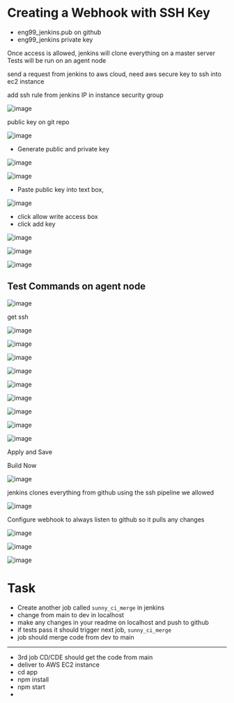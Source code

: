 
# Creating a Webhook with SSH Key

- eng99_jenkins.pub on github
- eng99_jenkins private key

Once access is allowed, jenkins will clone everything on a master server
Tests will be run on an agent node

send a request from jenkins to aws cloud, need aws secure key to ssh into ec2 instance

add ssh rule from jenkins IP in instance security group

![image](https://user-images.githubusercontent.com/14828358/145381694-d7874cc0-898e-4bdc-8f17-d510d7a19702.png)

public key on git repo

![image](https://user-images.githubusercontent.com/14828358/145386524-d8790539-af45-4ba9-b4df-e6cc54d4246d.png)

- Generate public and private key


![image](https://user-images.githubusercontent.com/14828358/145387297-70162a45-7849-40b0-9764-d4d197b28d9e.png)


![image](https://user-images.githubusercontent.com/14828358/145387218-905e9326-2195-4099-8696-ced4722653ea.png)

- Paste public key into text box, 

![image](https://user-images.githubusercontent.com/14828358/145388926-79b91786-2d0f-4e15-80b1-9d2ed7d36381.png)


- click allow write access box
- click add key



![image](https://user-images.githubusercontent.com/14828358/145387498-8c7df23d-2cbd-407e-9eaf-67c0dcc424c2.png)

![image](https://user-images.githubusercontent.com/14828358/145390483-fa2251b6-e1a6-4fcd-b08d-50fa8ad2e0db.png)

![image](https://user-images.githubusercontent.com/14828358/145390524-d0223c95-155f-4253-a38d-f09f24f1d202.png)


## Test Commands on agent node

![image](https://user-images.githubusercontent.com/14828358/145390765-66463f13-ab70-43db-8771-b9f961425779.png)

get ssh

![image](https://user-images.githubusercontent.com/14828358/145390912-119c8afe-00be-4262-b3cf-18b9364ced63.png)

![image](https://user-images.githubusercontent.com/14828358/145391501-2c84d485-c7d7-4abc-b07e-224b32b6334b.png)

![image](https://user-images.githubusercontent.com/14828358/145391325-f19c4e6f-6c0d-4633-b661-e7e43225cfd2.png)

![image](https://user-images.githubusercontent.com/14828358/145391447-1665c4d2-f914-4406-bd4f-f36509bd93fc.png)




![image](https://user-images.githubusercontent.com/14828358/145391738-f6fb6f88-8059-4376-9294-88d35aadd136.png)

![image](https://user-images.githubusercontent.com/14828358/145391784-4896d3b4-8912-43bd-bca7-f6b46129611b.png)


![image](https://user-images.githubusercontent.com/14828358/145391873-40eeca68-2828-45f1-9e72-b2d426e8d5bb.png)

![image](https://user-images.githubusercontent.com/14828358/145391926-b335954e-8479-4e38-92a2-41d1e2d530a4.png)

![image](https://user-images.githubusercontent.com/14828358/145392130-631022f9-a47c-421a-a752-8019cd2911b3.png)

Apply and Save

Build Now

![image](https://user-images.githubusercontent.com/14828358/145392330-20677fd0-e1a1-4279-9b70-8c2f657f7abc.png)


jenkins clones everything from github using the ssh pipeline we allowed

![image](https://user-images.githubusercontent.com/14828358/145394100-aa6044fb-e5c9-45d0-bf11-00abfacf3eb5.png)



Configure webhook to always listen to github so it pulls any changes

![image](https://user-images.githubusercontent.com/14828358/145395210-1e7cd0a3-a0ec-4a93-8661-ea6999d049df.png)


![image](https://user-images.githubusercontent.com/14828358/145395612-3281fbe4-9e45-477a-be4a-45364132c030.png)


![image](https://user-images.githubusercontent.com/14828358/145395783-742ad273-ae3c-4e8a-82c4-30c3356d6f92.png)

# Task

- Create another job called `sunny_ci_merge` in jenkins
- change from main to dev in localhost
- make any changes in your readme on localhost and push to github
- if tests pass it should trigger next job, `sunny_ci_merge`
- job should merge code from dev to main

--------------------------------------------

- 3rd job CD/CDE should get the code from main
- deliver to AWS EC2 instance
- cd app
- npm install
- npm start
- 





